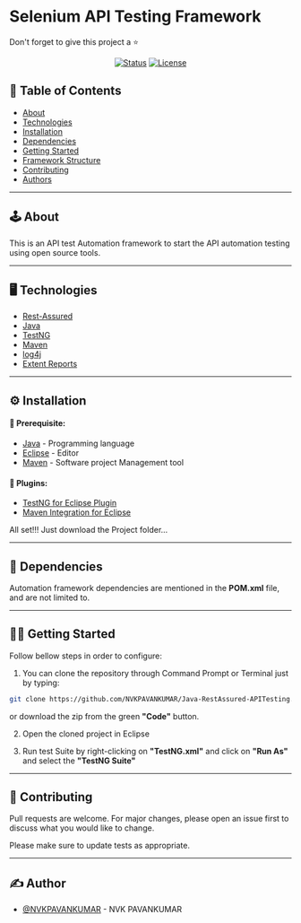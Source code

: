 # Selenium API Testing Framework

Don't forget to give this project a ⭐
<div align="center">

[![Status](https://img.shields.io/badge/status-active-success.svg)]()
[![License](https://img.shields.io/badge/license-MIT-blue.svg)](/LICENSE)

</div>

## 📝 Table of Contents

- [About](#about)
- [Technologies](#technologies)
- [Installation](#installation)
- [Dependencies](#dependencies)
- [Getting Started](#getting_started)
- [Framework Structure](#framework-structure)
- [Contributing](#contributing)
- [Authors](#author)

---

## 🕹 About <a name = "about"></a>

<p align="left"> 
This is an API test Automation framework to start the API automation testing using open source tools.
</p>

---

## 🖥️ Technologies <a name = "technologies"></a>

- [Rest-Assured](https://www.rest-assured.io/)
- [Java](https://www.java.com/en/)
- [TestNG](https://testng.org/doc/)
- [Maven](https://maven.apache.org/)
- [log4j](https://logging.apache.org/log4j/2.x/)
- [Extent Reports](https://www.extentreports.com/)

---

## ⚙️ Installation <a name = "installation"></a>

#### 🎯 Prerequisite:

- [Java](https://www.java.com/en/download/help/index_installing.html) - Programming language
- [Eclipse](https://www.eclipse.org/downloads/) - Editor
- [Maven](https://maven.apache.org/index.html) - Software project Management tool

#### 🔌 Plugins:

- [TestNG for Eclipse Plugin](https://testng.org/doc/eclipse.html)
- [Maven Integration for Eclipse](https://marketplace.eclipse.org/content/maven-integration-eclipse-luna-and-newer)

All set!!! Just download the Project folder...

---

## 🔁 Dependencies <a name = "dependencies"></a>

Automation framework dependencies are mentioned in the <b>POM.xml</b> file, and are not limited to.

---

## 👩‍💻 Getting Started <a name = "getting_started"></a>

Follow bellow steps in order to configure:

1. You can clone the repository through Command Prompt or Terminal just by typing:

```sh
git clone https://github.com/NVKPAVANKUMAR/Java-RestAssured-APITesting.git
```

or download the zip from the green **"Code"** button.

2. Open the cloned project in Eclipse

3. Run test Suite by right-clicking on **"TestNG.xml"** and click on **"Run As"** and select the **"TestNG Suite"**

---

## 💬 Contributing <a name = "contributing"></a>

Pull requests are welcome. For major changes, please open an issue first to discuss what you would like to change.

Please make sure to update tests as appropriate.

---

## ✍️ Author <a name = "author"></a>

- [@NVKPAVANKUMAR](https://www.linkedin.com/in/pavankumar-nemalikanti-9a7164a9) - NVK PAVANKUMAR
